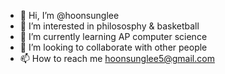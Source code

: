 - 👋 Hi, I’m @hoonsunglee
- 👀 I’m interested in philososphy & basketball
- 🌱 I’m currently learning AP computer science
- 💞️ I’m looking to collaborate with other people
- 📫 How to reach me hoonsunglee5@gmail.com

<!---
hoonsunglee/hoonsunglee is a ✨ special ✨ repository because its `README.md` (this file) appears on your GitHub profile.
You can click the Preview link to take a look at your changes.
--->
